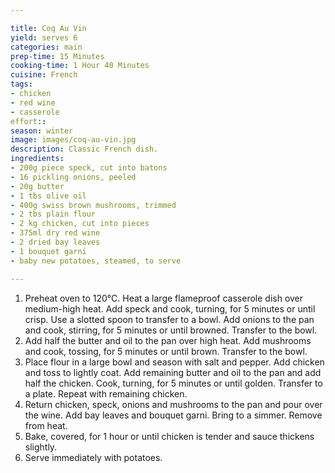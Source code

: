 ```yaml
---

title: Coq Au Vin
yield: serves 6
categories: main
prep-time: 15 Minutes
cooking-time: 1 Hour 40 Minutes
cuisine: French
tags:
- chicken
- red wine
- casserole
effort:: 
season: winter
image: images/coq-au-vin.jpg
description: Classic French dish.
ingredients:
- 200g piece speck, cut into batons
- 16 pickling onions, peeled
- 20g butter
- 1 tbs olive oil
- 400g swiss brown mushrooms, trimmed
- 2 tbs plain flour
- 2 kg chicken, cut into pieces
- 375ml dry red wine
- 2 dried bay leaves
- 1 bouquet garni
- baby new potatoes, steamed, to serve

---
```


1. Preheat oven to 120°C. Heat a large flameproof casserole dish over medium-high heat. Add speck and cook, turning, for 5 minutes or until crisp. Use a slotted spoon to transfer to a bowl. Add onions to the pan and cook, stirring, for 5 minutes or until browned. Transfer to the bowl.
2. Add half the butter and oil to the pan over high heat. Add mushrooms and cook, tossing, for 5 minutes or until brown. Transfer to the bowl.
3. Place flour in a large bowl and season with salt and pepper. Add chicken and toss to lightly coat. Add remaining butter and oil to the pan and add half the chicken. Cook, turning, for 5 minutes or until golden. Transfer to a plate. Repeat with remaining chicken.
4. Return chicken, speck, onions and mushrooms to the pan and pour over the wine. Add bay leaves and bouquet garni. Bring to a simmer. Remove from heat.
3. Bake, covered, for 1 hour or until chicken is tender and sauce thickens slightly.
4. Serve immediately with potatoes.
